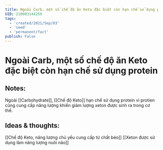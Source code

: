 ```yaml
---
title: Ngoài Carb, một số chế độ ăn Keto đặc biệt còn hạn chế sử dụng protein
UID: 210903144259
tags:
  - 'created/2021/Sep/03'
  - 'seed'
  - 'permanent/fact'
publish: False
---
```

# Ngoài Carb, một số chế độ ăn Keto đặc biệt còn hạn chế sử dụng protein

## Notes:
Ngoài [[Carbohydrate]], [[Chế độ Keto]] hạn chế sử dụng protein vì protien cũng cung cấp năng lượng khiến giảm lượng xeton được sinh ra trong cơ thể. 

## Ideas & thoughts:
[[Chế độ Keto, năng lượng chủ yếu cung cấp từ chất béo]]
[[Xeton được sử dụng làm năng lượng nuôi não]]
